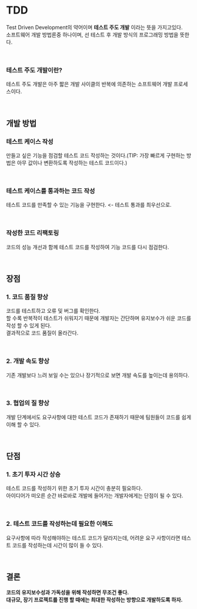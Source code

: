 # TDD
Test Driven Development의 약어이며 __테스트 주도 개발__ 이라는 뜻을 가지고있다. <br />
소프트웨어 개발 방법론중 하나이며, 선 테스트 후 개발 방식의 프로그래밍 방법을 뜻한다. <br />

 <br />

### 테스트 주도 개발이란?
테스트 주도 개발은 아주 짧은 개발 사이클의 반복에 의존하는 소프트웨어 개발 프로세스이다.

 <br />

## 개발 방법
### 테스트 케이스 작성
만들고 싶은 기능을 점검할 테스트 코드 작성하는 것이다.(TIP: 가장 빠르게 구현하는 방법은 아무 값이나 변환하도록 작성하는 테스트 코드이다.)  <br />

 <br />

### 테스트 케이스를 통과하는 코드 작성
테스트 코드를 만족할 수 있는 기능을 구현한다. <- 테스트 통과를 최우선으로. <br />

 <br />

### 작성한 코드 리팩토링
코드의 성능 개선과 함께 테스트 코드를 작성하여 기능 코드를 다시 점검한다. <br />

 <br />

## 장점
### 1. 코드 품질 향상
코드를 테스트하고 오류 및 버그를 확인한다. <br />
할 수록 반복적이 테스트가 쉬워지기 때문에 개발자는 간단하며 유지보수가 쉬운 코드를 작성 할 수 있게 된다. <br />
결과적으로 코드 품질이 올라간다.

 <br />

### 2. 개발 속도 향상
기존 개발보다 느려 보일 수는 있으나 장기적으로 보면 개발 속도를 높이는데 용의하다.

 <br />

### 3. 협업의 질 향상
개발 단계에서도 요구사항에 대한 테스트 코드가 존재하기 때문에 팀원들이 코드를 쉽게 이해 할 수 있다.

 <br />

## 단점
### 1. 초기 투자 시간 상승
테스트 코드를 작성하기 위한 초기 투자 시간이 충분히 필요하다. <br />
아이디어가 떠오른 순간 바로바로 개발에 들어가는 개발자에게는 단점이 될 수 있다.

 <br />

### 2. 테스트 코드를 작성하는데 필요한 이해도
요구사항에 따라 작성해야하는 테스트 코드가 달라지는데, 어려운 요구 사항이라면 테스트 코드를 작성하는데 시간이 많이 들 수 있다.

 <br />

## 결론
__코드의 유지보수성과 가독성을 위해 작성하면 무조건 좋다.__ <br />
__대규모, 장기 프로젝트를 진행 할 때에는 최대한 작성하는 방향으로 개발하도록 하자.__

